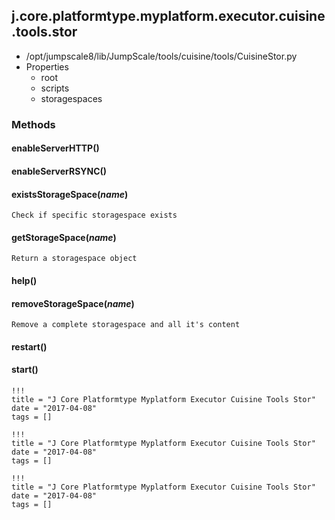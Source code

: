 <!-- toc -->
## j.core.platformtype.myplatform.executor.cuisine.tools.stor

- /opt/jumpscale8/lib/JumpScale/tools/cuisine/tools/CuisineStor.py
- Properties
    - root
    - scripts
    - storagespaces

### Methods

#### enableServerHTTP() 

#### enableServerRSYNC() 

#### existsStorageSpace(*name*) 

```
Check if specific storagespace exists

```

#### getStorageSpace(*name*) 

```
Return a storagespace object

```

#### help() 

#### removeStorageSpace(*name*) 

```
Remove a complete storagespace and all it's content

```

#### restart() 

#### start() 


```
!!!
title = "J Core Platformtype Myplatform Executor Cuisine Tools Stor"
date = "2017-04-08"
tags = []
```

```
!!!
title = "J Core Platformtype Myplatform Executor Cuisine Tools Stor"
date = "2017-04-08"
tags = []
```

```
!!!
title = "J Core Platformtype Myplatform Executor Cuisine Tools Stor"
date = "2017-04-08"
tags = []
```
